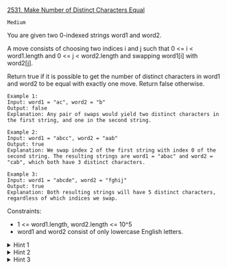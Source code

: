 [2531. Make Number of Distinct Characters Equal](https://leetcode.com/problems/make-number-of-distinct-characters-equal/description/)

`Medium`

You are given two 0-indexed strings word1 and word2.

A move consists of choosing two indices i and j such that 0 <= i < word1.length and 0 <= j < word2.length and swapping word1[i] with word2[j].

Return true if it is possible to get the number of distinct characters in word1 and word2 to be equal with exactly one move. Return false otherwise.

```
Example 1:
Input: word1 = "ac", word2 = "b"
Output: false
Explanation: Any pair of swaps would yield two distinct characters in the first string, and one in the second string.

Example 2:
Input: word1 = "abcc", word2 = "aab"
Output: true
Explanation: We swap index 2 of the first string with index 0 of the second string. The resulting strings are word1 = "abac" and word2 = "cab", which both have 3 distinct characters.

Example 3:
Input: word1 = "abcde", word2 = "fghij"
Output: true
Explanation: Both resulting strings will have 5 distinct characters, regardless of which indices we swap.
```

Constraints:

- 1 <= word1.length, word2.length <= 10^5
- word1 and word2 consist of only lowercase English letters.

<details>
<summary>Hint 1</summary>

Create a frequency array of the letters of each string.

</details>

<details>
<summary>Hint 2</summary>

There are 26*26 possible pairs of letters to swap. Can we try them all?

</details>

<details>
<summary>Hint 3</summary>

Iterate over all possible pairs of letters and check if swapping them will yield two strings that have the same number of distinct characters. Use the frequency array for the check.

</details>